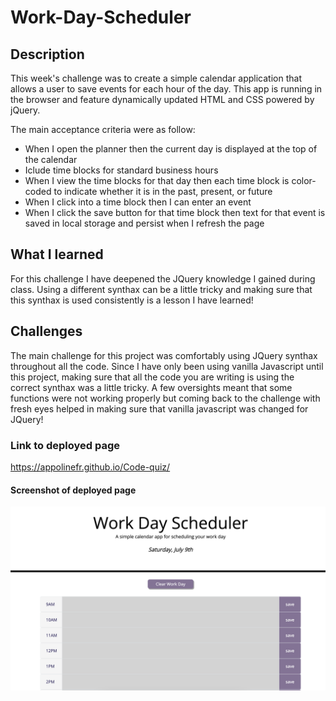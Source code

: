 # Work-Day-Scheduler

## Description

This week's challenge was to create a simple calendar application that allows a user to save events for each hour of the day. This app is running in the browser and feature dynamically updated HTML and CSS powered by jQuery.

The main acceptance criteria were as follow:

- When I open the planner then the current day is displayed at the top of the calendar
- Iclude time blocks for standard business hours
- When I view the time blocks for that day then each time block is color-coded to indicate whether it is in the past, present, or future
- When I click into a time block then I can enter an event
- When I click the save button for that time block then text for that event is saved in local storage and persist when I refresh the page

## What I learned

For this challenge I have deepened the JQuery knowledge I gained during class. Using a different synthax can be a little tricky and making sure that this synthax is used consistently is a lesson I have learned!

## Challenges

The main challenge for this project was comfortably using JQuery synthax throughout all the code. Since I have only been using vanilla Javascript until this project, making sure that all the code you are writing is using the correct synthax was a little tricky. A few oversights meant that some functions were not working properly but coming back to the challenge with fresh eyes helped in making sure that vanilla javascript was changed for JQuery!

### Link to deployed page

https://appolinefr.github.io/Code-quiz/

#### Screenshot of deployed page

![Screenshot of deployed page](assets/images/deployed-page.png)
